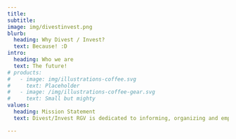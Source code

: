 ```yaml
---
title: 
subtitle: 
image: img/divestinvest.png
blurb:
  heading: Why Divest / Invest?
  text: Because! :D
intro:
  heading: Who we are
  text: The future!
# products:
#   - image: img/illustrations-coffee.svg
#     text: Placeholder
#   - image: /img/illustrations-coffee-gear.svg
#     text: Small but mighty
values:
  heading: Mission Statement
  text: Divest/Invest RGV is dedicated to informing, organizing and empowering our community in the struggle to diverge from systems rooted in anti-blackness, oppression and violence. We recognize all systems created during colonization are designed to uphold white supremacy, and that we must lay a foundation for alternatives to issues such as policing and mass incarceration, with marginalized peoples at the center of our vision. Through research, education, conversations with our neighbors, and community-centered solutions we can divest from punitive justice and invest in an environment where everyone's needs are met and we all feel safe.

---
```

